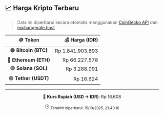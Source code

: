 

<!-- HARGA_KRIPTO -->
## 📈 Harga Kripto Terbaru

> Data ini diperbarui secara otomatis menggunakan [CoinGecko API](https://www.coingecko.com/) dan [exchangerate.host](https://exchangerate.host/)

<div align="center">

| 🪙 Token | 💰 Harga (IDR) |
|:------:|---------------:|
| 🟠 **Bitcoin (BTC)**   | Rp 1.841.903.893 |
| 🔵 **Ethereum (ETH)**  | Rp 66.227.578 |
| 🟣 **Solana (SOL)**    | Rp 3.288.091 |
| 🟢 **Tether (USDT)**   | Rp 16.624 |

---

💱 **Kurs Rupiah (USD → IDR)**: Rp 16.608

🕒 <sub>Terakhir diperbarui: 15/10/2025, 23.40.16</sub>

</div>
<!-- /HARGA_KRIPTO -->